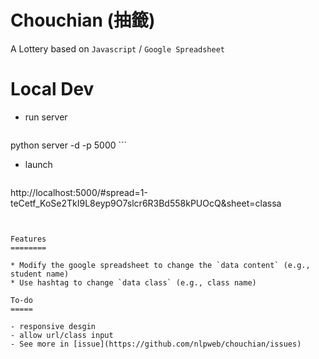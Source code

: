 Chouchian (抽籤)
================

A Lottery based on `Javascript` / `Google Spreadsheet`


Local Dev
=========

- run server

    ```
python server -d -p 5000
    ```

- launch

    ```
http://localhost:5000/#spread=1-teCetf_KoSe2TkI9L8eyp9O7slcr6R3Bd558kPUOcQ&sheet=classa
```


Features
========

* Modify the google spreadsheet to change the `data content` (e.g., student name)
* Use hashtag to change `data class` (e.g., class name)

To-do
=====

- responsive desgin
- allow url/class input
- See more in [issue](https://github.com/nlpweb/chouchian/issues)

